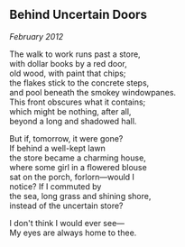 Behind Uncertain Doors
----------------------

<p class="date"><em>February 2012</em></p

The walk to work runs past a store,   
with dollar books by a red door,   
old wood, with paint that chips;  
the flakes stick to the concrete steps,  
and pool beneath the smokey windowpanes.  
This front obscures what it contains;  
which might be nothing, after all,  
beyond a long and shadowed hall.  
 
But if, tomorrow, it were gone?  
If behind a well-kept lawn   
the store became a charming house,  
where some girl in a flowered blouse  
sat on the porch, forlorn—would I  
notice? If I commuted by  
the sea, long grass and shining shore,  
instead of the uncertain store?  

I don't think I would ever see—  
My eyes are always home to thee.  
